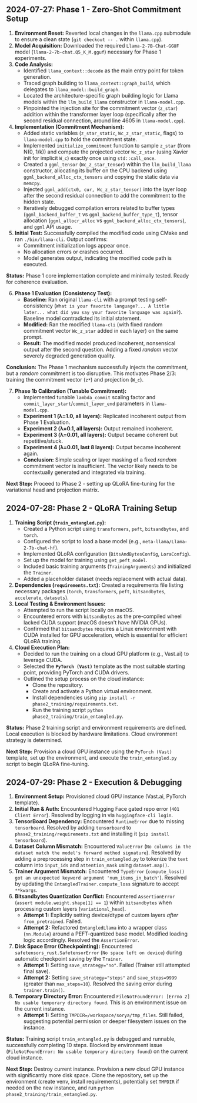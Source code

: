 ## 2024-07-27: Phase 1 - Zero-Shot Commitment Setup

1.  **Environment Reset:** Reverted local changes in the `llama.cpp` submodule to ensure a clean state (`git checkout -- .` within `llama.cpp`).
2.  **Model Acquisition:** Downloaded the required `Llama-2-7B-Chat-GGUF` model (`llama-2-7b-chat.Q5_K_M.gguf`) necessary for Phase 1 experiments.
3.  **Code Analysis:**
    *   Identified `llama_context::decode` as the main entry point for token generation.
    *   Traced graph building to `llama_context::graph_build`, which delegates to `llama_model::build_graph`.
    *   Located the architecture-specific graph building logic for Llama models within the `llm_build_llama` constructor in `llama-model.cpp`.
    *   Pinpointed the injection site for the commitment vector (`z_star`) addition within the transformer layer loop (specifically after the second residual connection, around line 4605 in `llama-model.cpp`).
4.  **Implementation (Commitment Mechanism):**
    *   Added static variables (`z_star_static`, `Wc_z_star_static`, flags) to `llama-model.cpp` to hold the commitment state.
    *   Implemented `initialize_commitment` function to sample `z_star` (from N(0, 1/k)) and compute the projected vector `Wc_z_star` (using Xavier init for implicit `W_c`) exactly once using `std::call_once`.
    *   Created a `ggml_tensor` (`Wc_z_star_tensor`) within the `llm_build_llama` constructor, allocating its buffer on the CPU backend using `ggml_backend_alloc_ctx_tensors` and copying the static data via `memcpy`.
    *   Injected `ggml_add(ctx0, cur, Wc_z_star_tensor)` into the layer loop after the second residual connection to add the commitment to the hidden state.
    *   Iteratively debugged compilation errors related to buffer types (`ggml_backend_buffer_t` vs `ggml_backend_buffer_type_t`), tensor allocation (`ggml_allocr_alloc` vs `ggml_backend_alloc_ctx_tensors`), and `ggml` API usage.
5.  **Initial Test:** Successfully compiled the modified code using CMake and ran `./bin/llama-cli`. Output confirms:
    *   Commitment initialization logs appear once.
    *   No allocation errors or crashes occurred.
    *   Model generates output, indicating the modified code path is executed.

**Status:** Phase 1 core implementation complete and minimally tested. Ready for coherence evaluation. 

6.  **Phase 1 Evaluation (Consistency Test):**
    *   **Baseline:** Ran original `llama-cli` with a prompt testing self-consistency (`What is your favorite language?... A little later... what did you say your favorite language was again?`). Baseline model contradicted its initial statement.
    *   **Modified:** Ran the modified `llama-cli` (with fixed random commitment vector `Wc_z_star` added in each layer) on the same prompt.
    *   **Result:** The modified model produced incoherent, nonsensical output after the second question. Adding a fixed *random* vector severely degraded generation quality.

**Conclusion:** The Phase 1 mechanism successfully injects the commitment, but a *random* commitment is too disruptive. This motivates Phase 2/3: training the commitment vector (`z*`) and projection (`W_c`).

7.  **Phase 1b Calibration (Tunable Commitment):**
    *   Implemented tunable `lambda_commit` scaling factor and `commit_layer_start`/`commit_layer_end` parameters in `llama-model.cpp`.
    *   **Experiment 1 (λ=1.0, all layers):** Replicated incoherent output from Phase 1 Evaluation.
    *   **Experiment 2 (λ=0.1, all layers):** Output remained incoherent.
    *   **Experiment 3 (λ=0.01, all layers):** Output became coherent but repetitive/stuck.
    *   **Experiment 4 (λ=0.01, last 8 layers):** Output became incoherent again.
    *   **Conclusion:** Simple scaling or layer masking of a fixed *random* commitment vector is insufficient. The vector likely needs to be contextually generated and integrated via training.

**Next Step:** Proceed to Phase 2 - setting up QLoRA fine-tuning for the variational head and projection matrix.

## 2024-07-28: Phase 2 - QLoRA Training Setup

1.  **Training Script (`train_entangled.py`):**
    *   Created a Python script using `transformers`, `peft`, `bitsandbytes`, and `torch`.
    *   Configured the script to load a base model (e.g., `meta-llama/Llama-2-7b-chat-hf`).
    *   Implemented QLoRA configuration (`BitsAndBytesConfig`, `LoraConfig`).
    *   Set up the model for training using `get_peft_model`.
    *   Included basic training arguments (`TrainingArguments`) and initialized the `Trainer`.
    *   Added a placeholder dataset (needs replacement with actual data).
2.  **Dependencies (`requirements.txt`):** Created a requirements file listing necessary packages (`torch`, `transformers`, `peft`, `bitsandbytes`, `accelerate`, `datasets`).
3.  **Local Testing & Environment Issues:**
    *   Attempted to run the script locally on macOS.
    *   Encountered errors with `bitsandbytes` as the pre-compiled wheel lacked CUDA support (macOS doesn't have NVIDIA GPUs).
    *   Confirmed that `bitsandbytes` requires a Linux environment with CUDA installed for GPU acceleration, which is essential for efficient QLoRA training.
4.  **Cloud Execution Plan:**
    *   Decided to run the training on a cloud GPU platform (e.g., Vast.ai) to leverage CUDA.
    *   Selected the **`PyTorch (Vast)`** template as the most suitable starting point, providing PyTorch and CUDA drivers.
    *   Outlined the setup process on the cloud instance:
        *   Clone the repository.
        *   Create and activate a Python virtual environment.
        *   Install dependencies using `pip install -r phase2_training/requirements.txt`.
        *   Run the training script `python phase2_training/train_entangled.py`.

**Status:** Phase 2 training script and environment requirements are defined. Local execution is blocked by hardware limitations. Cloud environment strategy is determined.

**Next Step:** Provision a cloud GPU instance using the `PyTorch (Vast)` template, set up the environment, and execute the `train_entangled.py` script to begin QLoRA fine-tuning. 

## 2024-07-29: Phase 2 - Execution & Debugging

1.  **Environment Setup:** Provisioned cloud GPU instance (Vast.ai, PyTorch template).
2.  **Initial Run & Auth:** Encountered Hugging Face gated repo error (`401 Client Error`). Resolved by logging in via `huggingface-cli login`.
3.  **TensorBoard Dependency:** Encountered `RuntimeError` due to missing `tensorboard`. Resolved by adding `tensorboard` to `phase2_training/requirements.txt` and installing it (`pip install tensorboard`).
4.  **Dataset Column Mismatch:** Encountered `ValueError` (`No columns in the dataset match the model's forward method signature`). Resolved by adding a preprocessing step in `train_entangled.py` to tokenize the `text` column into `input_ids` and `attention_mask` using `dataset.map()`.
5.  **Trainer Argument Mismatch:** Encountered `TypeError` (`compute_loss() got an unexpected keyword argument 'num_items_in_batch'`). Resolved by updating the `EntangledTrainer.compute_loss` signature to accept `**kwargs`.
6.  **Bitsandbytes Quantization Conflict:** Encountered `AssertionError` (`assert module.weight.shape[1] == 1`) within `bitsandbytes` when processing custom layers (`variational_head`). 
    *   **Attempt 1:** Explicitly setting device/dtype of custom layers *after* `from_pretrained`. Failed.
    *   **Attempt 2:** Refactored `EntangledLlama` into a wrapper class (`nn.Module`) around a PEFT-quantized base model. Modified loading logic accordingly. Resolved the `AssertionError`.
7.  **Disk Space Error (Checkpointing):** Encountered `safetensors_rust.SafetensorError` (`No space left on device`) during automatic checkpoint saving by the `Trainer`.
    *   **Attempt 1:** Setting `save_strategy="no"`. Failed (Trainer still attempted final save).
    *   **Attempt 2:** Setting `save_strategy="steps"` and `save_steps=9999` (greater than `max_steps=10`). Resolved the saving error during `trainer.train()`.
8.  **Temporary Directory Error:** Encountered `FileNotFoundError: [Errno 2] No usable temporary directory found`. This is an environment issue on the current instance.
    *   **Attempt 1:** Setting `TMPDIR=/workspace/sorya/tmp_files`. Still failed, suggesting potential permission or deeper filesystem issues on the instance.

**Status:** Training script `train_entangled.py` is debugged and runnable, successfully completing 10 steps. Blocked by environment issue (`FileNotFoundError: No usable temporary directory found`) on the current cloud instance.

**Next Step:** Destroy current instance. Provision a new cloud GPU instance with significantly more disk space. Clone the repository, set up the environment (create venv, install requirements), potentially set `TMPDIR` if needed on the new instance, and run `python phase2_training/train_entangled.py`. 